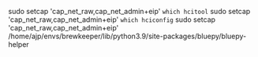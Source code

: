 sudo setcap 'cap_net_raw,cap_net_admin+eip' `which hcitool`
sudo setcap 'cap_net_raw,cap_net_admin+eip' `which hciconfig`
sudo setcap 'cap_net_raw,cap_net_admin+eip' /home/ajp/envs/brewkeeper/lib/python3.9/site-packages/bluepy/bluepy-helper
